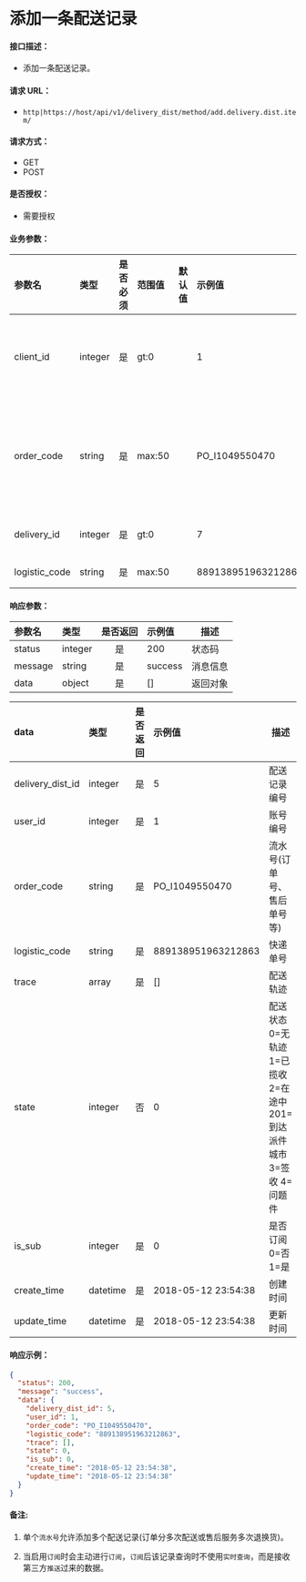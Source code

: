 # 添加一条配送记录

#### 接口描述：
- 添加一条配送记录。

#### 请求 URL：
- `http|https://host/api/v1/delivery_dist/method/add.delivery.dist.item/`

#### 请求方式：
- GET
- POST

#### 是否授权：
- 需要授权

#### 业务参数：
|参数名|类型|是否必须|范围值|默认值|示例值|描述|
|:----|:---|:---:|:-----|:-----|:-----|-----|
|client_id |integer |是 |gt:0 | |1 |账号编号(必须是顾客组) |
|order_code |string |是 |max:50 | |PO_I1049550470 |流水号(订单号、售后单号等) |
|delivery_id |integer |是 |gt:0 | |7 |配送方式编号 |
|logistic_code |string |是 |max:50 | |889138951963212863 |快递单号 |

#### 响应参数：
|参数名|类型|是否返回|示例值|描述|
|:-----|:-----|:---:|:-----|-----|
|status |integer |是 |200 |状态码 |
|message |string |是 |success |消息信息 |
|data |object |是 |[] |返回对象 |

|data|类型|是否返回|示例值|描述|
|:-----|:-----|:---:|:-----|-----|
|delivery_dist_id |integer |是 |5 |配送记录编号 |
|user_id |integer |是 |1 |账号编号 |
|order_code |string |是 |PO_I1049550470 |流水号(订单号、售后单号等) |
|logistic_code |string |是 |889138951963212863 |快递单号 |
|trace |array |是 |[] |配送轨迹 |
|state |integer |否 |0 |配送状态 0=无轨迹 1=已揽收 2=在途中 201=到达派件城市 3=签收 4=问题件 |
|is_sub |integer |是 |0 |是否订阅 0=否 1=是 |
|create_time |datetime |是 |2018-05-12 23:54:38 |创建时间 |
|update_time |datetime |是 |2018-05-12 23:54:38 |更新时间 |

#### 响应示例：
```json
{
  "status": 200,
  "message": "success",
  "data": {
    "delivery_dist_id": 5,
    "user_id": 1,
    "order_code": "PO_I1049550470",
    "logistic_code": "889138951963212863",
    "trace": [],
    "state": 0,
    "is_sub": 0,
    "create_time": "2018-05-12 23:54:38",
    "update_time": "2018-05-12 23:54:38"
  }
}
```

#### 备注:
1. 单个`流水号`允许添加多个配送记录(订单分多次配送或售后服务多次退换货)。

2. 当启用`订阅`时会主动进行`订阅`，`订阅`后该记录查询时不使用`实时查询`，而是接收第三方`推送`过来的数据。